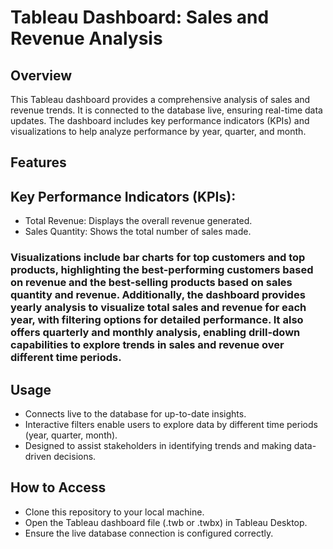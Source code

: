 # Tableau Dashboard: Sales and Revenue Analysis

## Overview

This Tableau dashboard provides a comprehensive analysis of sales and revenue trends. It is connected to the database live, ensuring real-time data updates. The dashboard includes key performance indicators (KPIs) and visualizations to help analyze performance by year, quarter, and month.

## Features
## Key Performance Indicators (KPIs):
- Total Revenue: Displays the overall revenue generated.
- Sales Quantity: Shows the total number of sales made.

### Visualizations include bar charts for top customers and top products, highlighting the best-performing customers based on revenue and the best-selling products based on sales quantity and revenue. Additionally, the dashboard provides yearly analysis to visualize total sales and revenue for each year, with filtering options for detailed performance. It also offers quarterly and monthly analysis, enabling drill-down capabilities to explore trends in sales and revenue over different time periods.

## Usage
- Connects live to the database for up-to-date insights.
- Interactive filters enable users to explore data by different time periods (year, quarter, month).
- Designed to assist stakeholders in identifying trends and making data-driven decisions.

## How to Access
- Clone this repository to your local machine.
- Open the Tableau dashboard file (.twb or .twbx) in Tableau Desktop.
- Ensure the live database connection is configured correctly.

